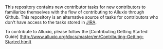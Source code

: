 This repository contains new contributor tasks for new contributors to familiarize themselves with
the flow of contributing to Alluxio through Github. This repository is an alternative source of
tasks for contributors who don't have access to the tasks stored in 
[JIRA](https://alluxio.atlassian.net/browse/ALLUXIO-2528?jql=project%20%3D%20ALLUXIO%20AND%20status%20%3D%20Open%20AND%20labels%20%3D%20NewContributor%20AND%20assignee%20in%20(EMPTY)).

To contribute to Alluxio, please follow the [Contributing Getting Started Guide]
(http://www.alluxio.org/docs/master/en/Contributing-Getting-Started.html).
